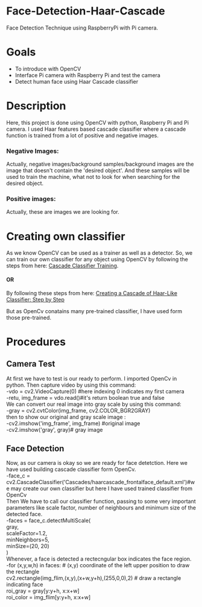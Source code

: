 # Face-Detection-Haar-Cascade
Face Detection Technique using RaspberryPi with Pi camera. 
# Goals
- To introduce with OpenCV </br>
- Interface Pi camera with Raspberry Pi and test the camera</br>
- Detect human face using Haar Cascade classifier
# Description 
Here, this project is done using OpenCV with python, Raspberry Pi and Pi camera. I used Haar features based cascade classifier where a cascade function is trained from a lot of positive and negative images. 
### Negative Images: 
Actually, negative images/background samples/background images are the image that doesn't contain the 'desired object'. And these samples will be used to train the machine, what not to look for when searching for the desired object.
### Positive images: 
Actually, these are images we are looking for. 
# Creating own classifier
As we know OpenCV can be used as a trainer as well as a detector. So, we can train our own classifier for any object using OpenCV by following the steps from here: [Cascade Classifier Training](https://docs.opencv.org/3.3.0/dc/d88/tutorial_traincascade.html). 
#### OR
By following these steps from here: [Creating a Cascade of Haar-Like Classifier: Step by Step](https://www.cs.auckland.ac.nz/~m.rezaei/Tutorials/Creating_a_Cascade_of_Haar-Like_Classifiers_Step_by_Step.pdf)

But as OpenCv conatains many pre-trained classifier, I have used form those pre-trained. 
# Procedures
## Camera Test
At first we have to test is our ready to perform. I imported OpenCv in python. Then capture video by using this command: </br>
-vdo = cv2.VideoCapture(0) #here indexing 0 indicates my first camera</br>
-retu, img_frame = vdo.read()#it's return boolean true and false</br>
We can convert our real image into gray scale by using this command: </br>
-gray = cv2.cvtColor(img_frame, cv2.COLOR_BGR2GRAY)</br>
then to show our original and gray scale image :</br>
-cv2.imshow('img_frame', img_frame) #original image </br>
-cv2.imshow('gray', gray)# gray image</br>
## Face Detection
Now, as our camera is okay so we are ready for face detetction. Here we have used building cascade classifier form OpenCv. </br>
-face_c = cv2.CascadeClassifier('Cascades/haarcascade_frontalface_default.xml')#we may create our own classifier but here I have used trained classifier from OpenCv </br>
Then We have to call our classifier function, passing to some very important parameters like scale factor, number of neighbours and minimum size of the detected face. </br>
-faces = face_c.detectMultiScale(</br>
        gray,     </br>
        scaleFactor=1.2,</br>
        minNeighbors=5,     </br>
        minSize=(20, 20)</br>
    )</br>
Whenever, a face is detected a rectecngular box indicates the face region.</br> 
-for (x,y,w,h) in faces:     # (x,y) coordinate of the left upper position to draw the rectangle</br> 
        cv2.rectangle(img_flim,(x,y),(x+w,y+h),(255,0,0),2) # draw a rectangle indicating face</br>
        roi_gray = gray[y:y+h, x:x+w]</br>
        roi_color = img_flim[y:y+h, x:x+w]</br> 
